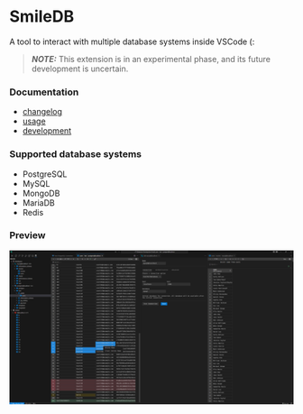 # SmileDB
A tool to interact with multiple database systems inside VSCode (:

> **_NOTE:_** This extension is in an experimental phase, and its future development is uncertain.



### Documentation
- [changelog](./CHANGELOG.md)
- [usage](./docs/usage.md)
- [development](./docs/development.md)

### Supported database systems
- PostgreSQL
- MySQL
- MongoDB
- MariaDB
- Redis

### Preview
![Preview](./docs/images/smiledb.png)
